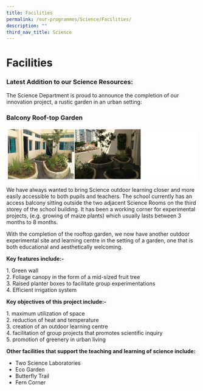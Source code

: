 ```yaml
---
title: Facilities
permalink: /our-programmes/Science/Facilities/
description: ""
third_nav_title: Science
---
```

# **Facilities**

### Latest Addition to our Science Resources:

The Science Department is proud to announce the completion of our innovation project, a rustic garden in an urban setting:

### Balcony Roof-top Garden

![](/images/facilities.jpg)


We have always wanted to bring Science outdoor learning closer and more easily accessible to both pupils and teachers. The school currently has an access balcony sitting outside the two adjacent Science Rooms on the third storey of the school building. It has been a working corner for experimental projects, (e.g. growing of maize plants) which usually lasts between 3 months to 8 months.

With the completion of the rooftop garden, we now have another outdoor experimental site and learning centre in the setting of a garden, one that is both educational and aesthetically welcoming.

**Key features include:-**

1\.  Green wall   
2\.  Foliage canopy in the form of a mid-sized fruit tree   
3\.  Raised planter boxes to facilitate group experimentations   
4\.  Efficient irrigation system   

**Key objectives of this project include:-** 

1\.  maximum utilization of space   
2\.  reduction of heat and temperature   
3\.  creation of an outdoor learning centre   
4\.  facilitation of group projects that promotes scientific inquiry    
5\.  promotion of greenery in urban living   

**Other facilities that support the teaching and learning of science include:**

*   Two Science Laboratories
*   Eco Garden
*   Butterfly Trail
*   Fern Corner
